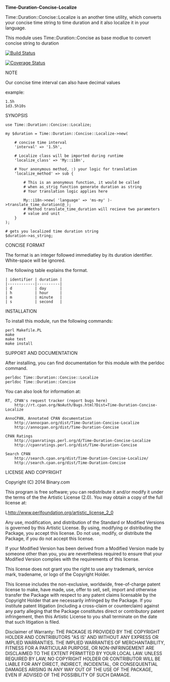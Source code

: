 **Time-Duration-Concise-Localize**

Time::Duration::Concise::Localize is an another time utility, which converts your concise time string to time duration and it also localize it in your language.

This module uses Time::Duration::Concise as base modlue to convert concise string to duration


[![Build Status](https://travis-ci.org/binary-com/perl-Time-Duration-Concise-Localize.svg?branch=master)](https://travis-ci.org/binary-com/perl-Time-Duration-Concise-Localize)

[![Coverage Status](https://coveralls.io/repos/binary-com/perl-Time-Duration-Concise-Localize/badge.png?branch=master)](https://coveralls.io/r/binary-com/perl-Time-Duration-Concise-Localize?branch=master)

NOTE

Our concise time interval can also have decimal values

example:

    1.5h
    1d3.5h10s


SYNOPSIS

    use Time::Duration::Concise::Localize;

    my $duration = Time::Duration::Concise::Localize->new(

        # concise time interval
        'interval' => '1.5h',

        # Localize class will be imported during runtime
        'localize_class' => 'My::i18n',

        # Your anonymous method, :) your logic for translation
        'localize_method' => sub {

            # This is an anonymous function, it would be called
            # when as_strig function generate duration as string
            # Your translation logic applies here

            My::i18n->new( 'language' => 'ms-my' )->translate_time_duration(@_);
            # Method translate_time_duration will recieve two parameters
            # value and unit
        }
    );

    # gets you localized time duration string
    $duration->as_string;


CONCISE FORMAT

The format is an integer followed immediatley by its duration identifier.  White-space will be ignored.
    
  The following table explains the format.

    | identifier | duration |
    |------------|----------|
    | d          | day      |
    | h          | hour     |
    | m          | minute   |
    | s          | second   |
    


INSTALLATION

To install this module, run the following commands:

	perl Makefile.PL
	make
	make test
	make install

SUPPORT AND DOCUMENTATION

After installing, you can find documentation for this module with the
perldoc command.

    perldoc Time::Duration::Concise::Localize
    perldoc Time::Duration::Concise

You can also look for information at:

    RT, CPAN's request tracker (report bugs here)
        http://rt.cpan.org/NoAuth/Bugs.html?Dist=Time-Duration-Concise-Localize

    AnnoCPAN, Annotated CPAN documentation
        http://annocpan.org/dist/Time-Duration-Concise-Localize
        http://annocpan.org/dist/Time-Duration-Concise

    CPAN Ratings
        http://cpanratings.perl.org/d/Time-Duration-Concise-Localize
        http://cpanratings.perl.org/dist/Time-Duration-Concise

    Search CPAN
        http://search.cpan.org/dist/Time-Duration-Concise-Localize/
        http://search.cpan.org/dist/Time-Duration-Concise


LICENSE AND COPYRIGHT

Copyright (C) 2014 Binary.com

This program is free software; you can redistribute it and/or modify it
under the terms of the the Artistic License (2.0). You may obtain a
copy of the full license at:

L<http://www.perlfoundation.org/artistic_license_2_0>

Any use, modification, and distribution of the Standard or Modified
Versions is governed by this Artistic License. By using, modifying or
distributing the Package, you accept this license. Do not use, modify,
or distribute the Package, if you do not accept this license.

If your Modified Version has been derived from a Modified Version made
by someone other than you, you are nevertheless required to ensure that
your Modified Version complies with the requirements of this license.

This license does not grant you the right to use any trademark, service
mark, tradename, or logo of the Copyright Holder.

This license includes the non-exclusive, worldwide, free-of-charge
patent license to make, have made, use, offer to sell, sell, import and
otherwise transfer the Package with respect to any patent claims
licensable by the Copyright Holder that are necessarily infringed by the
Package. If you institute patent litigation (including a cross-claim or
counterclaim) against any party alleging that the Package constitutes
direct or contributory patent infringement, then this Artistic License
to you shall terminate on the date that such litigation is filed.

Disclaimer of Warranty: THE PACKAGE IS PROVIDED BY THE COPYRIGHT HOLDER
AND CONTRIBUTORS "AS IS' AND WITHOUT ANY EXPRESS OR IMPLIED WARRANTIES.
THE IMPLIED WARRANTIES OF MERCHANTABILITY, FITNESS FOR A PARTICULAR
PURPOSE, OR NON-INFRINGEMENT ARE DISCLAIMED TO THE EXTENT PERMITTED BY
YOUR LOCAL LAW. UNLESS REQUIRED BY LAW, NO COPYRIGHT HOLDER OR
CONTRIBUTOR WILL BE LIABLE FOR ANY DIRECT, INDIRECT, INCIDENTAL, OR
CONSEQUENTIAL DAMAGES ARISING IN ANY WAY OUT OF THE USE OF THE PACKAGE,
EVEN IF ADVISED OF THE POSSIBILITY OF SUCH DAMAGE.

